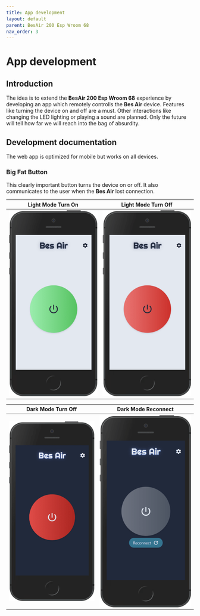 ```yaml
---
title: App development
layout: default
parent: BesAir 200 Esp Wroom 68
nav_order: 3
---
```


# App development

## Introduction
The idea is to extend the **BesAir 200 Esp Wroom 68** experience by developing an app which remotely controlls the **Bes Air** device. Features like turning the device on and off are a must. Other interactions like changing the LED lighting or playing a sound are planned. Only the future will tell how far we will reach into the bag of absurdity.

## Development documentation

The web app is optimized for mobile but works on all devices.

### Big Fat Button

This clearly important button turns the device on or off. It also communicates to the user when the **Bes Air** lost connection.


Light Mode Turn On  |  Light Mode Turn Off
:------------------:|:-------------------------:
![Home_On_Light_iPhone](assets/app-screenshots/Home_On_Light_iPhone.png)  |  ![Home_Off_Light_iPhone](assets/app-screenshots/Home_Off_Light_IPhone.png)

Dark Mode Turn Off  |  Dark Mode Reconnect
:------------------:|:-------------------------:
![Home_Off_Dark_iPhone](assets/app-screenshots/Home_Off_Dark_iPhone.png)  |  ![Home_Disconnected_Dark_iPhone](assets/app-screenshots/Home_Disconnected_Dark_iPhone.png)
